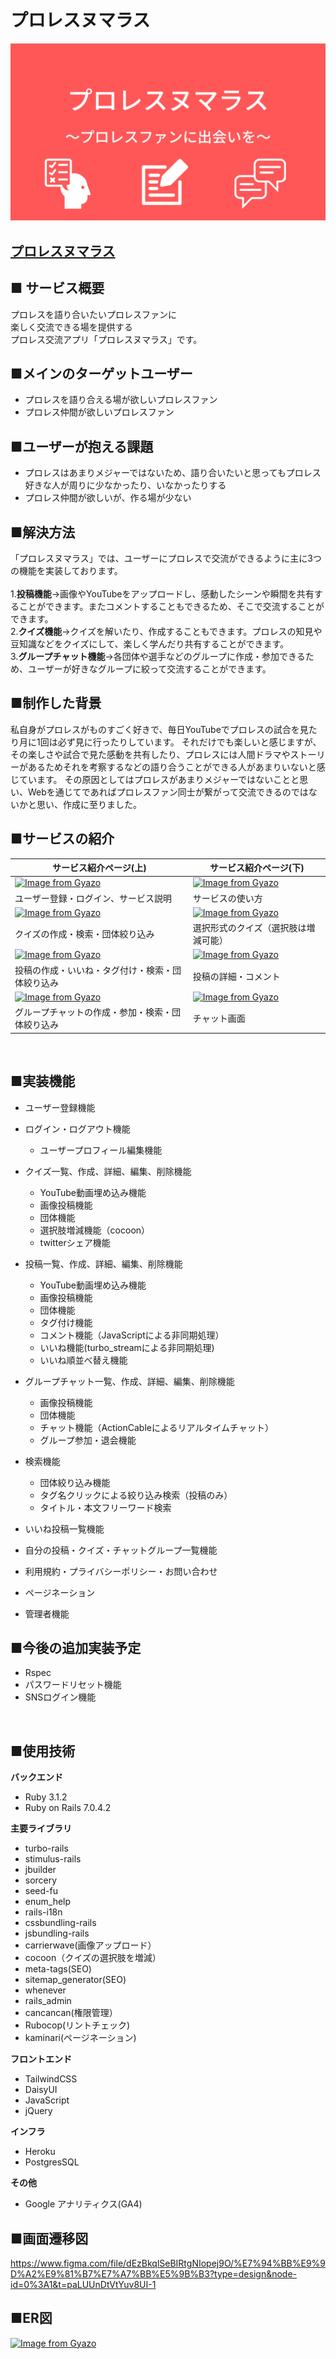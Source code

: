 # プロレスヌマラス

![ogp](app/assets/images/ogp.png)

## [プロレスヌマラス](https://prowrest-numarasu.herokuapp.com/)

## ■ サービス概要
プロレスを語り合いたいプロレスファンに<br>
楽しく交流できる場を提供する<br>
プロレス交流アプリ「プロレスヌマラス」です。

## ■メインのターゲットユーザー
- プロレスを語り合える場が欲しいプロレスファン
- プロレス仲間が欲しいプロレスファン

## ■ユーザーが抱える課題
- プロレスはあまりメジャーではないため、語り合いたいと思ってもプロレス好きな人が周りに少なかったり、いなかったりする
- プロレス仲間が欲しいが、作る場が少ない

## ■解決方法
「プロレスヌマラス」では、ユーザーにプロレスで交流ができるように主に3つの機能を実装しております。<br>
<br>
1.**投稿機能**→画像やYouTubeをアップロードし、感動したシーンや瞬間を共有することができます。またコメントすることもできるため、そこで交流することができます。<br>
2.**クイズ機能**→クイズを解いたり、作成することもできます。プロレスの知見や豆知識などをクイズにして、楽しく学んだり共有することができます。<br>
3.**グループチャット機能**→各団体や選手などのグループに作成・参加できるため、ユーザーが好きなグループに絞って交流することができます。

## ■制作した背景
私自身がプロレスがものすごく好きで、毎日YouTubeでプロレスの試合を見たり月に1回は必ず見に行ったりしています。
それだけでも楽しいと感じますが、その楽しさや試合で見た感動を共有したり、プロレスには人間ドラマやストーリーがあるためそれを考察するなどの語り合うことができる人があまりいないと感じています。
その原因としてはプロレスがあまりメジャーではないことと思い、Webを通じてであればプロレスファン同士が繋がって交流できるのではないかと思い、作成に至りました。

## ■サービスの紹介

サービス紹介ページ(上) | サービス紹介ページ(下)
-|-
[![Image from Gyazo](https://i.gyazo.com/d2fca0920fce6732cc6107c8d71d518e.png)](https://gyazo.com/d2fca0920fce6732cc6107c8d71d518e) | [![Image from Gyazo](https://i.gyazo.com/0d53007e1b421d3bc06e4cf588c7cf34.png)](https://gyazo.com/0d53007e1b421d3bc06e4cf588c7cf34)
ユーザー登録・ログイン、サービス説明 | サービスの使い方
[![Image from Gyazo](https://i.gyazo.com/04b5d2e5a5a413547877700abf0993bf.jpg)](https://gyazo.com/04b5d2e5a5a413547877700abf0993bf)| [![Image from Gyazo](https://i.gyazo.com/339ec9ce5030cbd4ec18e7a220f4360a.png)](https://gyazo.com/339ec9ce5030cbd4ec18e7a220f4360a)
クイズの作成・検索・団体絞り込み | 選択形式のクイズ（選択肢は増減可能）
[![Image from Gyazo](https://i.gyazo.com/da781b9162f13e7286f27570f3543a88.jpg)](https://gyazo.com/da781b9162f13e7286f27570f3543a88) | [![Image from Gyazo](https://i.gyazo.com/45c6d43eafcfd609ec39f736e85e63b6.jpg)](https://gyazo.com/45c6d43eafcfd609ec39f736e85e63b6)
 投稿の作成・いいね・タグ付け・検索・団体絞り込み| 投稿の詳細・コメント
[![Image from Gyazo](https://i.gyazo.com/fa2474e290599d002ff17c75f2de9fee.png)](https://gyazo.com/fa2474e290599d002ff17c75f2de9fee) | [![Image from Gyazo](https://i.gyazo.com/094e9cd733e14ce123895e79baaed2d0.png)](https://gyazo.com/094e9cd733e14ce123895e79baaed2d0)
グループチャットの作成・参加・検索・団体絞り込み|チャット画面


<br>

## ■実装機能
- ユーザー登録機能
- ログイン・ログアウト機能
  - ユーザープロフィール編集機能
- クイズ一覧、作成、詳細、編集、削除機能
  - YouTube動画埋め込み機能
  - 画像投稿機能
  - 団体機能
  - 選択肢増減機能（cocoon）
  - twitterシェア機能
- 投稿一覧、作成、詳細、編集、削除機能
  - YouTube動画埋め込み機能
  - 画像投稿機能
  - 団体機能
  - タグ付け機能
  - コメント機能（JavaScriptによる非同期処理）
  - いいね機能(turbo_streamによる非同期処理)
  - いいね順並べ替え機能
- グループチャット一覧、作成、詳細、編集、削除機能
  - 画像投稿機能
  - 団体機能
  - チャット機能（ActionCableによるリアルタイムチャット）
  - グループ参加・退会機能
- 検索機能
  - 団体絞り込み機能
  - タグ名クリックによる絞り込み検索（投稿のみ）
  - タイトル・本文フリーワード検索

- いいね投稿一覧機能
- 自分の投稿・クイズ・チャットグループ一覧機能
- 利用規約・プライバシーポリシー・お問い合わせ
- ページネーション
- 管理者機能

## ■今後の追加実装予定
- Rspec
- パスワードリセット機能
- SNSログイン機能

<br>

## ■使用技術
**バックエンド**
<br>
- Ruby 3.1.2
- Ruby on Rails 7.0.4.2

**主要ライブラリ**
<br>
- turbo-rails
- stimulus-rails
- jbuilder
- sorcery
- seed-fu
- enum_help
- rails-i18n
- cssbundling-rails
- jsbundling-rails
- carrierwave(画像アップロード）
- cocoon（クイズの選択肢を増減）
- meta-tags(SEO)
- sitemap_generator(SEO)
- whenever
- rails_admin
- cancancan(権限管理）
- Rubocop(リントチェック)
- kaminari(ページネーション)
    
**フロントエンド**
<br>
- TailwindCSS
- DaisyUI
- JavaScript
- jQuery

**インフラ**
<br>
- Heroku
- PostgresSQL

**その他**
<br>
- Google アナリティクス(GA4)

## ■画面遷移図
https://www.figma.com/file/dEzBkqlSeBIRtgNIopej9O/%E7%94%BB%E9%9D%A2%E9%81%B7%E7%A7%BB%E5%9B%B3?type=design&node-id=0%3A1&t=paLUUnDtVtYuv8UI-1

## ■ER図
[![Image from Gyazo](https://i.gyazo.com/7bfd27ed210b82a277136a823cc37ac4.png)](https://gyazo.com/7bfd27ed210b82a277136a823cc37ac4)
